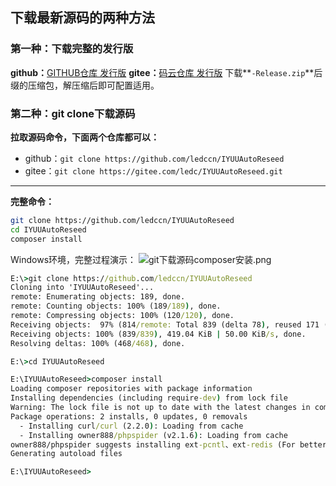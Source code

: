 ## 下载最新源码的两种方法
### 第一种：下载完整的发行版
**github：**[GITHUB仓库 发行版][1]
**gitee：**[码云仓库 发行版][2]
下载**`-Release.zip`**后缀的压缩包，解压缩后即可配置适用。

### 第二种：git clone下载源码
**拉取源码命令，下面两个仓库都可以：**
 - github：`git clone https://github.com/ledccn/IYUUAutoReseed`
 - gitee：`git clone https://gitee.com/ledc/IYUUAutoReseed.git`

----------


**完整命令：**
```bash
git clone https://github.com/ledccn/IYUUAutoReseed
cd IYUUAutoReseed
composer install
```
Windows环境，完整过程演示：
![git下载源码composer安装.png][3]
```cmd
E:\>git clone https://github.com/ledccn/IYUUAutoReseed
Cloning into 'IYUUAutoReseed'...
remote: Enumerating objects: 189, done.
remote: Counting objects: 100% (189/189), done.
remote: Compressing objects: 100% (120/120), done.
Receiving objects:  97% (814/remote: Total 839 (delta 78), reused 171 (delta 64), pack-reused 650839), 380.00 KiB | 45.0R
Receiving objects: 100% (839/839), 419.04 KiB | 50.00 KiB/s, done.
Resolving deltas: 100% (468/468), done.

E:\>cd IYUUAutoReseed

E:\IYUUAutoReseed>composer install
Loading composer repositories with package information
Installing dependencies (including require-dev) from lock file
Warning: The lock file is not up to date with the latest changes in composer.json. You may be getting outdated dependencies. Run update to update them.
Package operations: 2 installs, 0 updates, 0 removals
  - Installing curl/curl (2.2.0): Loading from cache
  - Installing owner888/phpspider (v2.1.6): Loading from cache
owner888/phpspider suggests installing ext-pcntl、ext-redis (For better performance. )
Generating autoload files

E:\IYUUAutoReseed>
```


[1]: https://github.com/ledccn/IYUUAutoReseed/releases
[2]: https://gitee.com/ledc/IYUUAutoReseed/releases
[3]: https://www.iyuu.cn/usr/uploads/2020/01/314358689.png